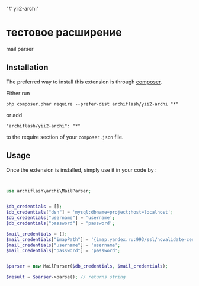 "# yii2-archi" 


тестовое расширение
===================
mail parser

Installation
------------

The preferred way to install this extension is through [composer](http://getcomposer.org/download/).

Either run

```
php composer.phar require --prefer-dist archiflash/yii2-archi "*"
```

or add

```
"archiflash/yii2-archi": "*"
```

to the require section of your `composer.json` file.


Usage
-----

Once the extension is installed, simply use it in your code by  :

```php


use archiflash\archi\MailParser;


$db_credentials = [];
$db_credentials["dsn"] = 'mysql:dbname=project;host=localhost';
$db_credentials["username"] = 'username';
$db_credentials["password"] = 'password';

$mail_credentials = [];
$mail_credentials["imapPath"] = '{imap.yandex.ru:993/ssl/novalidate-cert/readonly}';
$mail_credentials["username"] = 'username';
$mail_credentials["password"] = 'password';


$parser = new MailParser($db_credentials, $mail_credentials);

$result = $parser->parse(); // returns string

     


```
